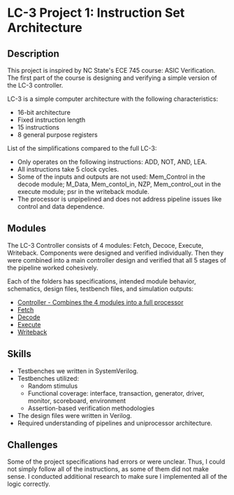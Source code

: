 # LC-3 Project 1: Instruction Set Architecture
## Description
This project is inspired by NC State's ECE 745 course: ASIC Verification. The first part of the course is designing and verifying a simple version of the LC-3 controller.

LC-3 is a simple computer architecture with the following characteristics:
- 16-bit architecture
- Fixed instruction length
- 15 instructions
- 8 general purpose registers

List of the simplifications compared to the full LC-3:
- Only operates on the following instructions: ADD, NOT, AND, LEA.
- All instructions take 5 clock cycles.
- Some of the inputs and outputs are not used: Mem_Control in the decode module; M_Data, Mem_contol_in, NZP, Mem_control_out in the execute module; psr in the writeback module.
- The processor is unpipelined and does not address pipeline issues like control and data dependence.

## Modules
The LC-3 Controller consists of 4 modules: Fetch, Decoce, Execute, Writeback. Components were designed and verified individually. Then they were combined into a main controller design and verified that all 5 stages of the pipeline worked cohesively. 

Each of the folders has specifications, intended module behavior, schematics, design files, testbench files, and simulation outputs:
- [Controller - Combines the 4 modules into a full processor](controller)
- [Fetch](fetch)
- [Decode](decode)
- [Execute](execute)
- [Writeback](writeback)

## Skills
- Testbenches we written in SystemVerilog.
- Testbenches utilized:
  - Random stimulus
  - Functional coverage: interface, transaction, generator, driver, monitor, scoreboard, environment
  - Assertion-based verification methodologies
- The design files were written in Verilog.
- Required understanding of pipelines and uniprocessor architecture.

## Challenges
Some of the project specifications had errors or were unclear. Thus, I could not simply follow all of the instructions, as some of them did not make sense. 
I conducted additional research to make sure I implemented all of the logic correctly. 
